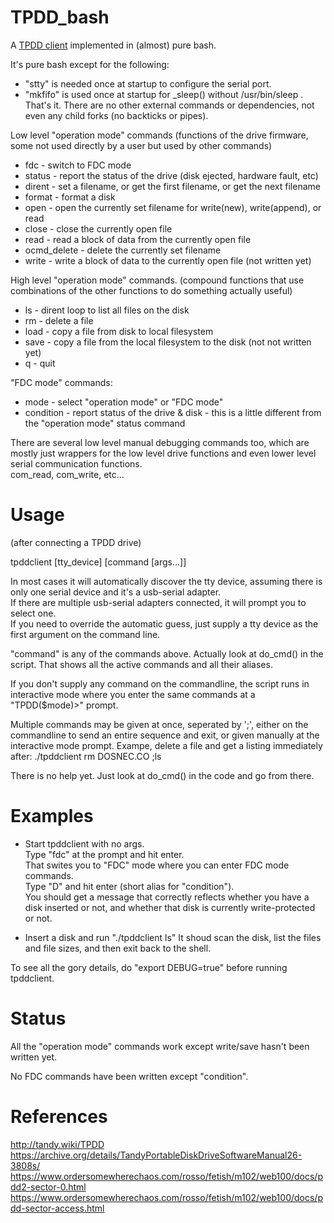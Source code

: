 # TPDD_bash

A [TPDD client](http://tandy.wiki/TPDD_client) implemented in (almost) pure bash.

It's pure bash except for the following:
* "stty" is needed once at startup to configure the serial port.
* "mkfifo" is used once at startup for _sleep() without /usr/bin/sleep .  
That's it. There are no other external commands or dependencies, not even any child forks (no backticks or pipes).

Low level "operation mode" commands (functions of the drive firmware, some not used directly by a user but used by other commands)
* fdc - switch to FDC mode
* status - report the status of the drive (disk ejected, hardware fault, etc)
* dirent - set a filename, or get the first filename, or get the next filename
* format - format a disk
* open - open the currently set filename for write(new), write(append), or read
* close - close the currently open file
* read - read a block of data from the currently open file
* ocmd_delete - delete the currently set filename
* write - write a block of data to the currently open file (not written yet)

High level "operation mode" commands. (compound functions that use combinations of the other functions to do something actually useful)
* ls - dirent loop to list all files on the disk
* rm - delete a file
* load - copy a file from disk to local filesystem
* save - copy a file from the local filesystem to the disk (not not written yet)
* q - quit

"FDC mode" commands:
* mode - select "operation mode" or "FDC mode"
* condition - report status of the drive & disk - this is a little different from the "operation mode" status command

There are several low level manual debugging commands too, which are mostly just wrappers for the low level drive functions and even lower level serial communication functions.  
com_read, com_write, etc...

# Usage
(after connecting a TPDD drive)

tpddclient [tty_device] [command [args...]]

In most cases it will automatically discover the tty device, assuming there is only one serial device and it's a usb-serial adapter.  
If there are multiple usb-serial adapters connected, it will prompt you to select one.  
If you need to override the automatic guess, just supply a tty device as the first argument on the command line.

"command" is any of the commands above. Actually look at do_cmd() in the script. That shows all the active commands and all their aliases.

If you don't supply any command on the commandline, the script runs in interactive mode where you enter the same commands at a "TPDD($mode)>" prompt.

Multiple commands may be given at once, seperated by ';', either on the commandline to send an entire sequence and exit, or given manually at the interactive mode prompt.
Exampe, delete a file and get a listing immediately after:
./tpddclient rm DOSNEC.CO \;ls

There is no help yet. Just look at do_cmd() in the code and go from there.

# Examples

* Start tpddclient with no args.  
Type "fdc" at the prompt and hit enter.  
That swites you to "FDC" mode where you can enter FDC mode commands.  
Type "D" and hit enter (short alias for "condition").  
You should get a message that correctly reflects whether you have a disk inserted or not, and whether that disk is currently write-protected or not.

* Insert a disk and run "./tpddclient ls"
It shoud scan the disk, list the files and file sizes, and then exit back to the shell.

To see all the gory details, do "export DEBUG=true" before running tpddclient.

# Status
All the "operation mode" commands work except write/save hasn't been written yet.

No FDC commands have been written except "condition".

# References
http://tandy.wiki/TPDD  
https://archive.org/details/TandyPortableDiskDriveSoftwareManual26-3808s/  
https://www.ordersomewherechaos.com/rosso/fetish/m102/web100/docs/pdd2-sector-0.html  
https://www.ordersomewherechaos.com/rosso/fetish/m102/web100/docs/pdd-sector-access.html
